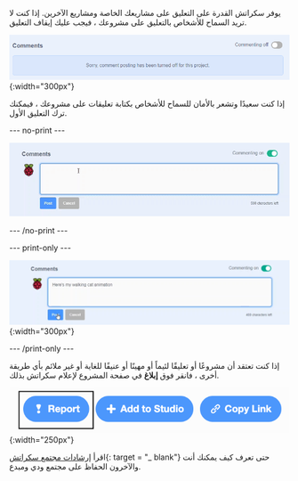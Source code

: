 يوفر سكراتش القدرة على التعليق على مشاريعك الخاصة ومشاريع الآخرين. إذا كنت لا تريد السماح للأشخاص بالتعليق على مشروعك ، فيجب عليك إيقاف التعليق.

![شريط التمرير "تعليق" أعلى مربع "التعليقات".](images/comments-off.png){:width="300px"}

إذا كنت سعيدًا وتشعر بالأمان للسماح للأشخاص بكتابة تعليقات على مشروعك ، فيمكنك ترك التعليق الأول.

--- no-print ---

![كتابة "هنا الرسم المتحرك لقطتي المتحركة" في مربع "التعليقات". يوجد شريط التمرير "التعليق على" على الجانب الأيمن ويتحول من الرمادي إلى الأخضر.](images/add_comments.gif)

--- /no-print ---

--- print-only ---

![النقر على زر "نشر" الأزرق أسفل التعليق لنشره.](images/add_comments.png){:width="300px"}

--- /print-only ---

إذا كنت تعتقد أن مشروعًا أو تعليقًا لئيماً أو مهينًا أو عنيفًا للغاية أو غير ملائم بأي طريقة أخرى ، فانقر فوق **إبلاغ** في صفحة المشروع لإعلام سكراتش بذلك.

![تم تمييز الزر "إبلاغ".](images/add_report.png){:width="250px"}

اقرأ [إرشادات مجتمع سكراتش](https://scratch.mit.edu/community_guidelines){: target = "_ blank"} حتى تعرف كيف يمكنك أنت والآخرون الحفاظ على مجتمع ودي ومبدع.
